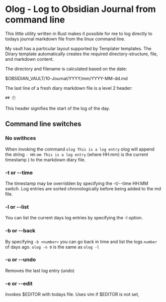 # Olog - Log to Obsidian Journal from command line 

This little utility written in Rust makes it possible for me to log directly to todays journal markdown file from the linux command line. 

My vault has a particular layout supported by Templater templates.   The Dirary template automatically creates the required directory-structure, file, and markdown content. 

The directory and filename is calculated based on the date: 

$OBSIDIAN_VAULT/10-Journal/YYYY/mm/YYYY-MM-dd.md

The last line of a fresh diary markdown file is a level 2 header: 

```
## 🕗
```

This header signifies the start of the log of the day.  


## Command line switches 

### No swithces

When invoking the command `olog This is a log entry` olog will append the string `- HH:mm This is a log entry` (where HH:mm) is the current timestamp ) to the markdown diary file. 

### -t or --time 

The timestamp may be overridden by specifying the -t/--time HH:MM switch.  Log entries are sorted chronologically before being added to the md file. 


### -l  or --list 

You can list the current days log entries by specifying the -l option. 

### -b <days> or --back <days>

By specifying `-b <number>` you can go back in time and list the logs `number` of days ago. `olog -n 0` is the same as `olog -l`

### -u or --undo 

Removes the last log entry (undo)

### -e or --edit

Invokes $EDITOR with todays file.  Uses vim if $EDITOR is not set,

